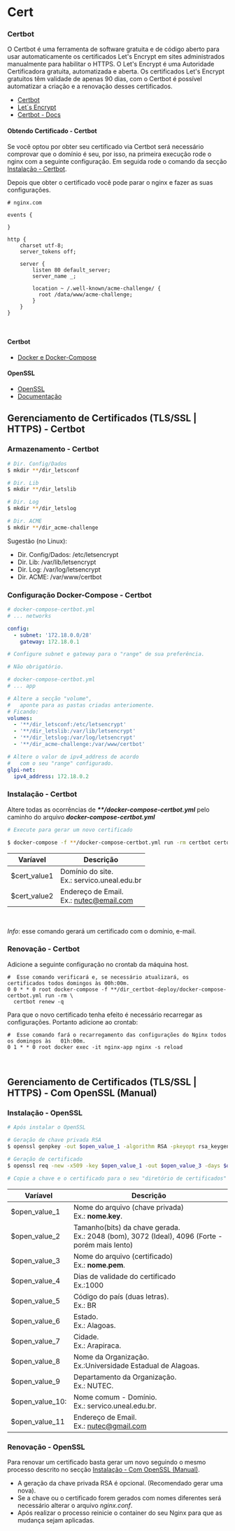 # Cert

### Certbot

O Certbot é uma ferramenta de software gratuita e de código aberto para usar automaticamente os certificados Let's Encrypt em sites administrados manualmente para habilitar o HTTPS. O Let's Encrypt é uma Autoridade Certificadora gratuita, automatizada e aberta. Os certificados Let's Encrypt gratuitos têm validade de apenas 90 dias, com o Certbot é possível automatizar a criação e a renovação desses certificados.

- [Certbot](https://certbot.eff.org/)
- [Let´s Encrypt](https://letsencrypt.org/)
- [Certbot - Docs](https://eff-certbot.readthedocs.io/en/stable/intro.html)


#### Obtendo Certificado - Certbot

Se você optou por obter seu certificado via Certbot será necessário comprovar que o domínio é seu, por isso, na primeira execução rode o nginx com a seguinte configuração. Em seguida rode o comando da secção [Instalação - Certbot](#instalação---certbot).

Depois que obter o certificado você pode parar o nginx e fazer as suas configurações.

```text
# nginx.com

events {

}

http {
    charset utf-8;
    server_tokens off;

    server {
        listen 80 default_server;
        server_name _;

        location ~ /.well-known/acme-challenge/ {
          root /data/www/acme-challenge;
        }
    }
}
```


<br>







#### Certbot
- [Docker e Docker-Compose](https://docs.docker.com/)
  
#### OpenSSL
- [OpenSSL](https://www.openssl.org/)
- [Documentação](https://www.openssl.org/docs/)



## Gerenciamento de Certificados (TLS/SSL | HTTPS) - Certbot

### Armazenamento - Certbot

```bash
# Dir. Config/Dados
$ mkdir **/dir_letsconf

# Dir. Lib
$ mkdir **/dir_letslib

# Dir. Log
$ mkdir **/dir_letslog

# Dir. ACME
$ mkdir **/dir_acme-challenge
```
Sugestão (no Linux):
- Dir. Config/Dados: /etc/letsencrypt
- Dir. Lib: /var/lib/letsencrypt
- Dir. Log: /var/log/letsencrypt
- Dir. ACME: /var/www/certbot

### Configuração Docker-Compose - Certbot

```yml
# docker-compose-certbot.yml
# ... networks

config:
  - subnet: '172.18.0.0/28'
    gateway: 172.18.0.1

# Configure subnet e gateway para o "range" de sua preferência.

# Não obrigatório.
```

```yml
# docker-compose-certbot.yml
# ... app

# Altere a secção "volume",
#   aponte para as pastas criadas anteriomente.
# Ficando:
volumes:
  - '**/dir_letsconf:/etc/letsencrypt'
  - '**/dir_letslib:/var/lib/letsencrypt'
  - '**/dir_letslog:/var/log/letsencrypt'
  - '**/dir_acme-challenge:/var/www/certbot'

# Altere o valor de ipv4_address de acordo
#   com o seu "range" configurado.
glpi-net:
  ipv4_address: 172.18.0.2
```

### Instalação - Certbot

Altere todas as ocorrências de ***\*\*/docker-compose-certbot.yml*** pelo caminho do arquivo ***docker-compose-certbot.yml*** 

```bash
# Execute para gerar um novo certificado

$ docker-compose -f **/docker-compose-certbot.yml run -rm certbot certonly --webroot --webroot-path=/var/www/certbot -d $cert_value1 -m $cert_value2 --agree-tos
```

| Varíavel      | Descrição                                                    |
| ------------- | ------------------------------------------------------------ |
| \$cert_value1 | Domínio do site.<br>Ex.: servico.uneal.edu.br                |
| \$cert_value2 | Endereço de Email.<br>Ex.: nutec@email.com                   |

<br>

*Info*: esse comando gerará um certificado com o domínio, e-mail.


### Renovação - Certbot

Adicione a seguinte configuração no crontab da máquina host.

```text
#  Esse comando verificará e, se necessário atualizará, os certificados todos domingos às 00h:00m.
0 0 * * 0 root docker-compose -f **/dir_certbot-deploy/docker-compose-certbot.yml run -rm \
  certbot renew -q
```

Para que o novo certificado tenha efeito é necessário recarregar as configurações. Portanto adicione ao crontab:


```text
#  Esse comando fará o recarregamento das configurações do Nginx todos os domingos às   01h:00m.
0 1 * * 0 root docker exec -it nginx-app nginx -s reload
```

<br>

## Gerenciamento de Certificados (TLS/SSL | HTTPS) - Com OpenSSL (Manual)

### Instalação - OpenSSL

```bash
# Após instalar o OpenSSL

# Geração de chave privada RSA
$ openssl genpkey -out $open_value_1 -algorithm RSA -pkeyopt rsa_keygen_bits:$open_value_2

# Geração de certificado
$ openssl req -new -x509 -key $open_value_1 -out $open_value_3 -days $open_value_4 -subj="/C=$open_value_5/ST=$open_value_6/L=$open_value_7/O=$open_value_8/OU=$open_value_9/CN=$open_value_10/emailAddress=$open_value_11"

# Copie a chave e o certificado para o seu "diretório de certificados" 
```

| Varíavel         | Descrição                                                                                        |
| ---------------- | ------------------------------------------------------------------------------------------------ |
| \$open_value_1   | Nome do arquivo (chave privada)<br>Ex.: **nome.key**.                                            |
| \$open_value_2   | Tamanho(bits) da chave gerada.<br>Ex.: 2048 (bom), 3072 (Ideal), 4096 (Forte - porém mais lento) |
| \$open_value_3   | Nome do arquivo (certificado)<br>Ex.: **nome.pem**.                                              |
| \$open_value_4   | Dias de validade do certificado<br>Ex.:1000                                                      |
| \$open_value_5   | Código do país (duas letras).<br>Ex.: BR                                                         |
| \$open_value_6   | Estado.<br>Ex.: Alagoas.                                                                         |
| \$open_value_7   | Cidade.<br>Ex.: Arapiraca.                                                                       |
| \$open_value_8   | Nome da Organização.<br>Ex.:Universidade Estadual de Alagoas.                                    |
| \$open_value_9   | Departamento da Organização.<br>Ex.: NUTEC.                                                      |
| \$open_value_10: | Nome comum - Domínio.<br>Ex.: servico.uneal.edu.br.                                              |
| \$open_value_11  | Endereço de Email.<br>Ex.: nutec@gmail.com                                                       |

### Renovação - OpenSSL

Para renovar um certificado basta gerar um novo seguindo o mesmo processo descrito no secção [Instalação - Com OpenSSL (Manual)](#instalação---openssl).

- A geração da chave privada RSA é opcional. (Recomendado gerar uma nova).
- Se a chave ou o certificado forem gerados com nomes diferentes será necessário alterar o arquivo *nginx.conf*.
- Após realizar o processo reinicie o container do seu Nginx para que as mudança sejam aplicadas.